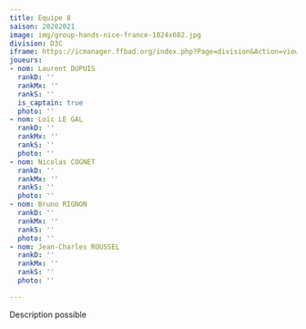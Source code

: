 ```yaml
---
title: Equipe 8
saison: 20202021
image: img/group-hands-nice-france-1024x682.jpg
division: D3C
iframe: https://icmanager.ffbad.org/index.php?Page=division&Action=view&ID_Division=6065&print=
joueurs:
- nom: Laurent DUPUIS
  rankD: ''
  rankMx: ''
  rankS: ''
  is_captain: true
  photo: ''
- nom: Loïc LE GAL
  rankD: ''
  rankMx: ''
  rankS: ''
  photo: ''
- nom: Nicolas COGNET
  rankD: ''
  rankMx: ''
  rankS: ''
  photo: ''
- nom: Bruno RIGNON
  rankD: ''
  rankMx: ''
  rankS: ''
  photo: ''
- nom: Jean-Charles ROUSSEL
  rankD: ''
  rankMx: ''
  rankS: ''
  photo: ''

---
```

Description possible